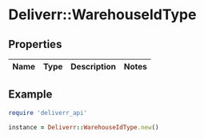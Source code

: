 # Deliverr::WarehouseIdType

## Properties

| Name | Type | Description | Notes |
| ---- | ---- | ----------- | ----- |

## Example

```ruby
require 'deliverr_api'

instance = Deliverr::WarehouseIdType.new()
```

